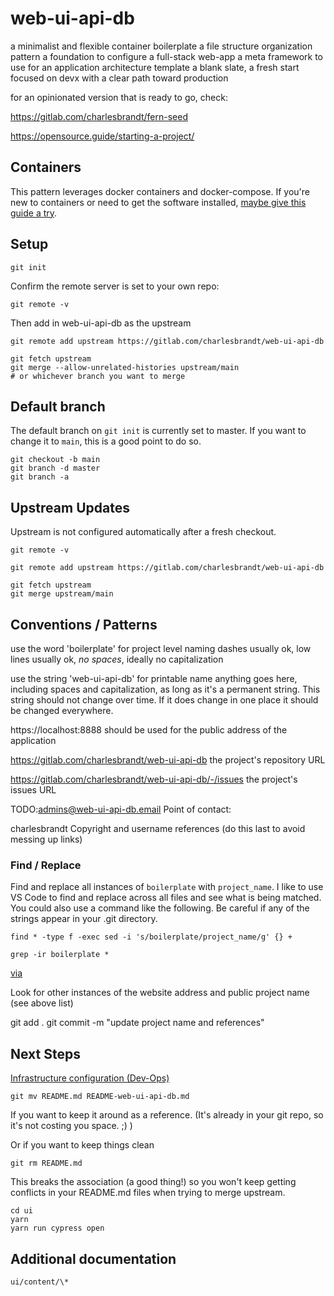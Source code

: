 # web-ui-api-db

a minimalist and flexible container boilerplate
a file structure organization pattern
a foundation to configure a full-stack web-app
a meta framework to use for an application architecture template
a blank slate, a fresh start
focused on devx with a clear path toward production

for an opinionated version that is ready to go, check:

https://gitlab.com/charlesbrandt/fern-seed

https://opensource.guide/starting-a-project/

## Containers

This pattern leverages docker containers and docker-compose. If you're new to containers or need to get the software installed, [maybe give this guide a try](https://gitlab.com/charlesbrandt/public/-/blob/main/system/virtualization/docker.md).

## Setup

    git init

Confirm the remote server is set to your own repo:

    git remote -v

Then add in web-ui-api-db as the upstream

```
git remote add upstream https://gitlab.com/charlesbrandt/web-ui-api-db

git fetch upstream
git merge --allow-unrelated-histories upstream/main
# or whichever branch you want to merge
```

## Default branch

The default branch on `git init` is currently set to master.
If you want to change it to `main`, this is a good point to do so.

```
git checkout -b main
git branch -d master
git branch -a
```

## Upstream Updates

Upstream is not configured automatically after a fresh checkout.

```
git remote -v

git remote add upstream https://gitlab.com/charlesbrandt/web-ui-api-db

git fetch upstream
git merge upstream/main
```

## Conventions / Patterns

use the word 'boilerplate' for project level naming
dashes usually ok, low lines usually ok, _no spaces_, ideally no capitalization

use the string 'web-ui-api-db' for printable name
anything goes here, including spaces and capitalization, as long as it's a permanent string. This string should not change over time. If it does change in one place it should be changed everywhere.

https://localhost:8888
should be used for the public address of the application

https://gitlab.com/charlesbrandt/web-ui-api-db
the project's repository URL

https://gitlab.com/charlesbrandt/web-ui-api-db/-/issues
the project's issues URL

TODO:admins@web-ui-api-db.email
Point of contact:

charlesbrandt
Copyright and username references (do this last to avoid messing up links)

### Find / Replace

Find and replace all instances of `boilerplate` with `project_name`. I like to use VS Code to find and replace across all files and see what is being matched. You could also use a command like the following. Be careful if any of the strings appear in your .git directory.

    find * -type f -exec sed -i 's/boilerplate/project_name/g' {} +

    grep -ir boilerplate *

[via](https://unix.stackexchange.com/questions/112023/how-can-i-replace-a-string-in-a-files/112024#112024)

Look for other instances of the website address and public project name (see above list)

git add .
git commit -m "update project name and references"

## Next Steps

[Infrastructure configuration (Dev-Ops)](README-docker.md)

    git mv README.md README-web-ui-api-db.md

If you want to keep it around as a reference. (It's already in your git repo, so it's not costing you space. ;) )

Or if you want to keep things clean

    git rm README.md

This breaks the association (a good thing!) so you won't keep getting conflicts in your README.md files when trying to merge upstream.

    cd ui
    yarn
    yarn run cypress open

## Additional documentation

    ui/content/\*
